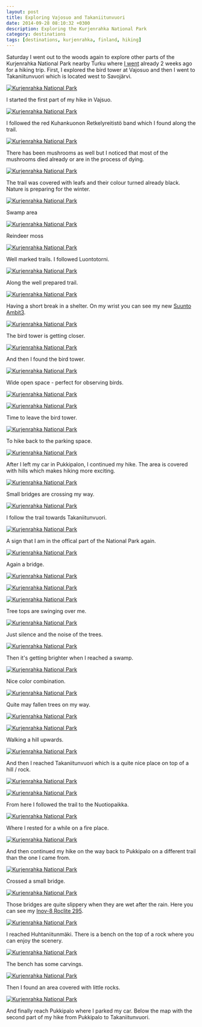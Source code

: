```yaml
---
layout: post
title: Exploring Vajosuo and Takaniitunvuori
date: 2014-09-28 08:10:32 +0300
description: Exploring the Kurjenrahka National Park
category: destinations
tags: [destinations, kurjenrahka, finland, hiking]
---
```

Saturday I went out to the woods again to explore other parts of the Kurjenrahka National Park nearby Turku where [I went](http://hikeventures.com/autumn-colors-around-lake-savojarvi/) already 2 weeks ago for a hiking trip. First, I explored the bird tower at Vajosuo and then I went to Takaniitunvuori which is located west to Savojärvi.

[![Kurjenrahka National Park](https://farm3.staticflickr.com/2941/15376364205_12fb4cc083_b.jpg)](https://www.flickr.com/photos/90204224@N07/15376364205 "Kurjenrahka National Park Vajosuo and Takaniitunvuori sign")

<!--more-->
I started the first part of my hike in Vajsuo. 

[![Kurjenrahka National Park](https://farm4.staticflickr.com/3927/15189720557_85be1cf084_b.jpg)](https://www.flickr.com/photos/90204224@N07/15189720557 "Kurjenrahka National Park Vajosuo and Takaniitunvuori information board entrance")

I followed the red Kuhankuonon Retkelyreitistö band which I found along the trail.

[![Kurjenrahka National Park](https://farm4.staticflickr.com/3908/15189642148_e00d0bac72_b.jpg)](https://www.flickr.com/photos/90204224@N07/15189642148 "Kurjenrahka National Park Vajosuo and Takaniitunvuori Retkelyreitistö")

There has been mushrooms as well but I noticed that most of the mushrooms died already or are in the process of dying.

[![Kurjenrahka National Park](https://farm4.staticflickr.com/3868/15376230445_3f9f0a280d_b.jpg)](https://www.flickr.com/photos/90204224@N07/15376230445 "Kurjenrahka National Park Vajosuo and Takaniitunvuori mushrooms")

The trail was covered with leafs and their colour turned already black. Nature is preparing for the winter.

[![Kurjenrahka National Park](https://farm4.staticflickr.com/3906/15189732947_5566ca1460_b.jpg)](https://www.flickr.com/photos/90204224@N07/15189732947 "Kurjenrahka National Park Vajosuo and Takaniitunvuori swamp")

Swamp area

[![Kurjenrahka National Park](https://farm3.staticflickr.com/2947/15189561480_13491f335f_b.jpg)](https://www.flickr.com/photos/90204224@N07/15189561480 "Kurjenrahka National Park Vajosuo and Takaniitunvuori reindeer moss")

Reindeer moss

[![Kurjenrahka National Park](https://farm4.staticflickr.com/3879/15373083281_deaed5f69d_b.jpg)](https://www.flickr.com/photos/90204224@N07/15373083281/in/photostream/ "Kurjenrahka National Park Vajosuo and Takaniitunvuori trails Luontotorni")

Well marked trails. I followed Luontotorni.

[![Kurjenrahka National Park](https://farm4.staticflickr.com/3918/15189510769_b150dc109e_b.jpg)](https://www.flickr.com/photos/90204224@N07/15189510769 "Kurjenrahka National Park Vajosuo and Takaniitunvuori")

Along the well prepared trail.

[![Kurjenrahka National Park](https://farm3.staticflickr.com/2949/15376253425_5423539a80_b.jpg)](https://www.flickr.com/photos/90204224@N07/15376253425 "Kurjenrahka National Park Vajosuo and Takaniitunvuori suunto ambit3")

Having a short break in a shelter. On my wrist you can see my new [Suunto Ambit3](http://hikeventures.com/suunto-ambit3-ambit2-worth-upgrade/).

[![Kurjenrahka National Park](https://farm4.staticflickr.com/3909/15189754297_342d341986_b.jpg)](https://www.flickr.com/photos/90204224@N07/15189754297 "Kurjenrahka National Park Vajosuo and Takaniitunvuori bird tower")

The bird tower is getting closer.

[![Kurjenrahka National Park](https://farm4.staticflickr.com/3879/15353261076_9edd4d7375_b.jpg)](https://www.flickr.com/photos/90204224@N07/15353261076 "Kurjenrahka National Park Vajosuo and Takaniitunvuori bird tower")

And then I found the bird tower.

[![Kurjenrahka National Park](https://farm3.staticflickr.com/2941/15189764147_3bceb3f9ca_b.jpg)](https://www.flickr.com/photos/90204224@N07/15189764147 "Kurjenrahka National Park Vajosuo and Takaniitunvuori observing birds")

Wide open space - perfect for observing birds.

[![Kurjenrahka National Park](https://farm4.staticflickr.com/3847/15376268905_d6723bab3e_b.jpg)](https://www.flickr.com/photos/90204224@N07/15376268905 "Kurjenrahka National Park Vajosuo and Takaniitunvuori")

[![Kurjenrahka National Park](https://farm3.staticflickr.com/2941/15353272466_287bc144f6_b.jpg)](https://www.flickr.com/photos/90204224@N07/15353272466 "Kurjenrahka National Park Vajosuo and Takaniitunvuori bird tower")

Time to leave the bird tower.

[![Kurjenrahka National Park](https://farm3.staticflickr.com/2947/15189778937_5e20c933c0_b.jpg)](https://www.flickr.com/photos/90204224@N07/15189778937 "Kurjenrahka National Park Vajosuo and Takaniitunvuori hiking parking")

To hike back to the parking space.

[![Kurjenrahka National Park](https://farm4.staticflickr.com/3835/15189605130_c3b7f6cdf3_b.jpg)](https://www.flickr.com/photos/90204224@N07/15189605130 "Kurjenrahka National Park Vajosuo and Takaniitunvuori")

After I left my car in Pukkipalon, I continued my hike. The area is covered with hills which makes hiking more exciting.

[![Kurjenrahka National Park](https://farm4.staticflickr.com/3877/15375996792_67d5008ddc_b.jpg)](https://www.flickr.com/photos/90204224@N07/15375996792 "Kurjenrahka National Park Vajosuo and Takaniitunvuori bridge")

Small bridges are crossing my way.

[![Kurjenrahka National Park](https://farm4.staticflickr.com/3870/15373134181_11223a3a06_b.jpg)](https://www.flickr.com/photos/90204224@N07/15373134181 "Kurjenrahka National Park Vajosuo and Takaniitunvuori trail")

I follow the trail towards Takaniitunvuori.

[![Kurjenrahka National Park](https://farm4.staticflickr.com/3848/15189795377_864de64e90_b.jpg)](https://www.flickr.com/photos/90204224@N07/15189795377 "Kurjenrahka National Park Vajosuo and Takaniitunvuori sign entrance")

A sign that I am in the offical part of the National Park again.

[![Kurjenrahka National Park](https://farm3.staticflickr.com/2942/15189799717_d04e46c329_b.jpg)](https://www.flickr.com/photos/90204224@N07/15189799717 "Kurjenrahka National Park Vajosuo and Takaniitunvuori bridge")

Again a bridge.

[![Kurjenrahka National Park](https://farm4.staticflickr.com/3854/15189807907_5562e28767_b.jpg)](https://www.flickr.com/photos/90204224@N07/15189807907 "Kurjenrahka National Park Vajosuo and Takaniitunvuori")

[![Kurjenrahka National Park](https://farm4.staticflickr.com/3920/15373155031_8fbfd2fe02_b.jpg)](https://www.flickr.com/photos/90204224@N07/15373155031 "Kurjenrahka National Park Vajosuo and Takaniitunvuori")

[![Kurjenrahka National Park](https://farm4.staticflickr.com/3854/15373162371_c7059932de_b.jpg)](https://www.flickr.com/photos/90204224@N07/15373162371 "Kurjenrahka National Park Vajosuo and Takaniitunvuori tree")

Tree tops are swinging over me.

[![Kurjenrahka National Park](https://farm4.staticflickr.com/3853/15353325736_f9330d1f42_b.jpg)](https://www.flickr.com/photos/90204224@N07/15353325736 "Kurjenrahka National Park Vajosuo and Takaniitunvuori")

Just silence and the noise of the trees.

[![Kurjenrahka National Park](https://farm3.staticflickr.com/2950/15376040312_04ecbbbf1c_b.jpg)](https://www.flickr.com/photos/90204224@N07/15376040312 "Kurjenrahka National Park Vajosuo and Takaniitunvuori swamp")

Then it's getting brighter when I reached a swamp.

[![Kurjenrahka National Park](https://farm3.staticflickr.com/2941/15189840037_4232a526cb_b.jpg)](https://www.flickr.com/photos/90204224@N07/15189840037 "Kurjenrahka National Park Vajosuo and Takaniitunvuori")

Nice color combination.

[![Kurjenrahka National Park](https://farm4.staticflickr.com/3899/15189845717_d2cc1a5402_b.jpg)](https://www.flickr.com/photos/90204224@N07/15189845717 "Kurjenrahka National Park Vajosuo and Takaniitunvuori")

Quite may fallen trees on my way.

[![Kurjenrahka National Park](https://farm3.staticflickr.com/2941/15353353696_e42ce032c8_b.jpg)](https://www.flickr.com/photos/90204224@N07/15353353696 "Kurjenrahka National Park Vajosuo and Takaniitunvuori")

[![Kurjenrahka National Park](https://farm3.staticflickr.com/2949/15189774078_7c2a7de659_b.jpg)](https://www.flickr.com/photos/90204224@N07/15189774078 "Kurjenrahka National Park Vajosuo and Takaniitunvuori hills")

Walking a hill upwards.

[![Kurjenrahka National Park](https://farm3.staticflickr.com/2950/15189779198_6b7a1be66c_b.jpg)](https://www.flickr.com/photos/90204224@N07/15189779198 "Kurjenrahka National Park Vajosuo and Takaniitunvuori")

And then I reached Takaniitunvuori which is a quite nice place on top of a hill / rock.

[![Kurjenrahka National Park](https://farm3.staticflickr.com/2947/15376078622_3c9513565e_b.jpg)](https://www.flickr.com/photos/90204224@N07/15376078622 "Kurjenrahka National Park Vajosuo and Takaniitunvuori")

[![Kurjenrahka National Park](https://farm4.staticflickr.com/3903/15376374325_ea564695e7_b.jpg)](https://www.flickr.com/photos/90204224@N07/15376374325 "Kurjenrahka National Park Vajosuo and Takaniitunvuori trail nuotiopaikka")

From here I followed the trail to the Nuotiopaikka.

[![Kurjenrahka National Park](https://farm4.staticflickr.com/3920/15376378155_c35a63b42a_b.jpg)](https://www.flickr.com/photos/90204224@N07/15376378155 "Kurjenrahka National Park Vajosuo and Takaniitunvuori fire place")

Where I rested for a while on a fire place.

[![Kurjenrahka National Park](https://farm3.staticflickr.com/2947/15189880397_83cd2ab89f_b.jpg)](https://www.flickr.com/photos/90204224@N07/15189880397 "Kurjenrahka National Park Vajosuo and Takaniitunvuori pukkipalo trail")

And then continued my hike on the way back to Pukkipalo on a different trail than the one I came from.

[![Kurjenrahka National Park](https://farm4.staticflickr.com/3918/15189803228_fca1a0dc07_b.jpg)](https://www.flickr.com/photos/90204224@N07/15189803228 "Kurjenrahka National Park Vajosuo and Takaniitunvuori bridge")

Crossed a small bridge.

[![Kurjenrahka National Park](https://farm3.staticflickr.com/2942/15189713140_cf23bd9412_b.jpg)](https://www.flickr.com/photos/90204224@N07/15189713140 "Kurjenrahka National Park Vajosuo and Takaniitunvuori")

Those bridges are quite slippery when they are wet after the rain. Here you can see my [Inov-8 Roclite 295](http://hikeventures.com/gear-review-inov-8-roclite-295/).

[![Kurjenrahka National Park](https://farm3.staticflickr.com/2946/15353394876_196292fde0_b.jpg)](https://www.flickr.com/photos/90204224@N07/15353394876 "Kurjenrahka National Park huhtaniitunmäki")

I reached Huhtaniitunmäki. There is a bench on the top of a rock where you can enjoy the scenery.

[![Kurjenrahka National Park](https://farm4.staticflickr.com/3897/15189721180_ae9cd38139_b.jpg)](https://www.flickr.com/photos/90204224@N07/15189721180 "Kurjenrahka National Park Vajosuo and Takaniitunvuori")

The bench has some carvings.

[![Kurjenrahka National Park](https://farm3.staticflickr.com/2941/15189902577_50771c9963_b.jpg)](https://www.flickr.com/photos/90204224@N07/15189902577 "Kurjenrahka National Park Vajosuo and Takaniitunvuori rocks")

Then I found an area covered with little rocks.

[![Kurjenrahka National Park](https://farm4.staticflickr.com/3895/15189729870_f2726d3bc6_b.jpg)](https://www.flickr.com/photos/90204224@N07/15189729870 "Kurjenrahka National Park Vajosuo and Takaniitunvuori")

And finally reach Pukkipalo where I parked my car. Below the map with the second part of my hike from Pukkipalo to Takaniitunvuori.
